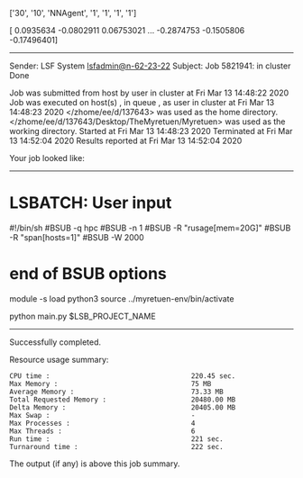 

 ['30', '10', 'NNAgent', '1', '1', '1', '1'] 


[ 0.0935634  -0.0802911   0.06753021 ... -0.2874753  -0.1505806
 -0.17496401]

------------------------------------------------------------
Sender: LSF System <lsfadmin@n-62-23-22>
Subject: Job 5821941: <NNAgent0Test9> in cluster <dcc> Done

Job <NNAgent0Test9> was submitted from host <n-62-30-7> by user <s183905> in cluster <dcc> at Fri Mar 13 14:48:22 2020
Job was executed on host(s) <n-62-23-22>, in queue <hpc>, as user <s183905> in cluster <dcc> at Fri Mar 13 14:48:23 2020
</zhome/ee/d/137643> was used as the home directory.
</zhome/ee/d/137643/Desktop/TheMyretuen/Myretuen> was used as the working directory.
Started at Fri Mar 13 14:48:23 2020
Terminated at Fri Mar 13 14:52:04 2020
Results reported at Fri Mar 13 14:52:04 2020

Your job looked like:

------------------------------------------------------------
# LSBATCH: User input
#!/bin/sh
#BSUB -q hpc
#BSUB -n 1
#BSUB -R "rusage[mem=20G]"
#BSUB -R "span[hosts=1]"
#BSUB -W 2000
# end of BSUB options

module -s load python3
source ../myretuen-env/bin/activate

python main.py $LSB_PROJECT_NAME


------------------------------------------------------------

Successfully completed.

Resource usage summary:

    CPU time :                                   220.45 sec.
    Max Memory :                                 75 MB
    Average Memory :                             73.33 MB
    Total Requested Memory :                     20480.00 MB
    Delta Memory :                               20405.00 MB
    Max Swap :                                   -
    Max Processes :                              4
    Max Threads :                                6
    Run time :                                   221 sec.
    Turnaround time :                            222 sec.

The output (if any) is above this job summary.

